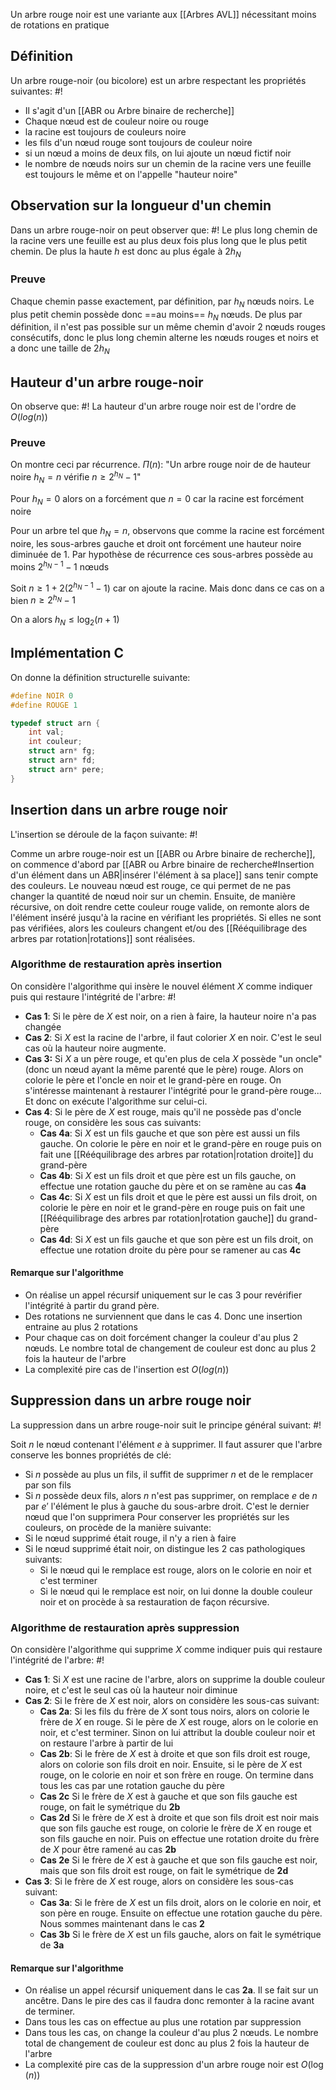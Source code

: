 Un arbre rouge noir est une variante aux [[Arbres AVL]] nécessitant moins de rotations en pratique

## Définition
Un arbre rouge-noir (ou bicolore) est un arbre respectant les propriétés suivantes: #!

- Il s'agit d'un [[ABR ou Arbre binaire de recherche]]
- Chaque nœud est de couleur noire ou rouge
- la racine est toujours de couleurs noire
- les fils d'un nœud rouge sont toujours de couleur noire
- si un nœud a moins de deux fils, on lui ajoute un nœud fictif noir
- le nombre de nœuds noirs sur un chemin de la racine vers une feuille est toujours le même et on l'appelle "hauteur noire"
<!--ID: 1715272259466-->


## Observation sur la longueur d'un chemin
Dans un arbre rouge-noir on peut observer que: #!
Le plus long chemin de la racine vers une feuille est au plus deux fois plus long que le plus petit chemin. De plus la haute $h$ est donc au plus égale à $2h_N$
<!--ID: 1715272259469-->


### Preuve
Chaque chemin passe exactement, par définition, par $h_N$ nœuds noirs. Le plus petit chemin possède donc ==au moins== $h_N$ nœuds.
De plus par définition, il n'est pas possible sur un même chemin d'avoir 2 nœuds rouges consécutifs, donc le plus long chemin alterne les nœuds rouges et noirs et a donc une taille de $2h_N$

## Hauteur d'un arbre rouge-noir
On observe que: #!
La hauteur d'un arbre rouge noir est de l'ordre de $O(log(n))$
<!--ID: 1715272259471-->


### Preuve
On montre ceci par récurrence.
$\Pi(n)$: "Un arbre rouge noir de de hauteur noire $h_N = n$ vérifie $n \geq 2^{h_N}-1$"

Pour $h_N = 0$ alors on a forcément que $n=0$ car la racine est forcément noire

Pour un arbre tel que $h_N = n$, observons que comme la racine est forcément noire, les sous-arbres gauche et droit ont forcément une hauteur noire diminuée de 1.
Par hypothèse de récurrence ces sous-arbres possède au moins $2^{h_N - 1} - 1$ nœuds

Soit $n \geq 1 + 2(2^{h_N - 1} - 1)$ car on ajoute la racine.
Mais donc dans ce cas on a bien $n \geq 2^{h_N} - 1$

On a alors $h_N \leq \log_2(n+1)$

## Implémentation C
On donne la définition structurelle suivante:

```c
#define NOIR 0
#define ROUGE 1

typedef struct arn {
	int val;
	int couleur;
	struct arn* fg;
	struct arn* fd;
	struct arn* pere;
}
```

## Insertion dans un arbre rouge noir
L'insertion se déroule de la façon suivante: #!

Comme un arbre rouge-noir est un [[ABR ou Arbre binaire de recherche]], on commence d'abord par [[ABR ou Arbre binaire de recherche#Insertion d'un élément dans un ABR|insérer l'élément à sa place]] sans tenir compte des couleurs. Le nouveau nœud est rouge, ce qui permet de ne pas changer la quantité de nœud noir sur un chemin.
Ensuite, de manière récursive, on doit rendre cette couleur rouge valide, on remonte alors de l'élément inséré jusqu'à la racine en vérifiant les propriétés. Si elles ne sont pas vérifiées, alors les couleurs changent et/ou des [[Rééquilibrage des arbres par rotation|rotations]] sont réalisées.
<!--ID: 1715272259474-->


### Algorithme de restauration après insertion
On considère l'algorithme qui insère le nouvel élément $X$ comme indiquer puis qui restaure l'intégrité de l'arbre: #!

- **Cas 1**: Si le père de $X$ est noir, on a rien à faire, la hauteur noire n'a pas changée
- **Cas 2**: Si $X$ est la racine de l'arbre, il faut colorier $X$ en noir. C'est le seul cas où la hauteur noire augmente.
- **Cas 3:** Si $X$ a un père rouge, et qu'en plus de cela $X$ possède "un oncle" (donc un nœud ayant la même parenté que le père) rouge. Alors on colorie le père et l'oncle en noir et le grand-père en rouge. On s'intéresse maintenant à restaurer l'intégrité pour le grand-père rouge... Et donc on exécute l'algorithme sur celui-ci.
- **Cas 4**: Si le père de $X$ est rouge, mais qu'il ne possède pas d'oncle rouge, on considère les sous cas suivants:
	- **Cas 4a**: Si $X$ est un fils gauche et que son père est aussi un fils gauche. On colorie le père en noir et le grand-père en rouge puis on fait une [[Rééquilibrage des arbres par rotation|rotation droite]] du grand-père
	- **Cas 4b**: Si $X$ est un fils droit et que père est un fils gauche, on effectue une rotation gauche du père et on se ramène au cas **4a**
	- **Cas 4c**: Si $X$ est un fils droit et que le père est aussi un fils droit, on colorie le père en noir et le grand-père en rouge puis on fait une [[Rééquilibrage des arbres par rotation|rotation gauche]] du grand-père
	- **Cas 4d**: Si $X$ est un fils gauche et que son père est un fils droit, on effectue une rotation droite du père pour se ramener au cas **4c**
<!--ID: 1715272259477-->


#### Remarque sur l'algorithme
- On réalise un appel récursif uniquement sur le cas 3 pour revérifier l'intégrité à partir du grand père.
- Des rotations ne surviennent que dans le cas 4. Donc une insertion entraine au plus 2 rotations
- Pour chaque cas on doit forcément changer la couleur d'au plus 2 nœuds. Le nombre total de changement de couleur est donc au plus 2 fois la hauteur de l'arbre
- La complexité pire cas de l'insertion est $O(log(n))$


## Suppression dans un arbre rouge noir
La suppression dans un arbre rouge-noir suit le principe général suivant: #!

Soit $n$ le nœud contenant l'élément $e$ à supprimer. Il faut assurer que l'arbre conserve les bonnes propriétés de clé:
- Si $n$ possède au plus un fils, il suffit de supprimer $n$ et de le remplacer par son fils
- Si $n$ possède deux fils, alors $n$ n'est pas supprimer, on remplace $e$ de $n$ par $e'$ l'élément le plus à gauche du sous-arbre droit. C'est le dernier nœud que l'on supprimera
Pour conserver les propriétés sur les couleurs, on procède de la manière suivante:
- Si le nœud supprimé était rouge, il n'y a rien à faire
- Si le nœud supprimé était noir, on distingue les 2 cas pathologiques suivants:
	- Si le nœud qui le remplace est rouge, alors on le colorie en noir et c'est terminer
	- Si le nœud qui le remplace est noir, on lui donne la double couleur noir et on procède à sa restauration de façon récursive.
<!--ID: 1715272259480-->


### Algorithme de restauration après suppression
On considère l'algorithme qui supprime $X$ comme indiquer puis qui restaure l'intégrité de l'arbre: #!

- **Cas 1**: Si $X$ est une racine de l'arbre, alors on supprime la double couleur noire, et c'est le seul cas où la hauteur noir diminue
- **Cas 2**: Si le frère de $X$ est noir, alors on considère les sous-cas suivant: 
	- **Cas 2a**: Si les fils du frère de $X$ sont tous noirs, alors on colorie le frère de $X$ en rouge. Si le père de $X$ est rouge, alors on le colorie en noir, et c'est terminer. Sinon on lui attribut la double couleur noir et on restaure l'arbre à partir de lui
	- **Cas 2b**: Si le frère de $X$ est à droite et que son fils droit est rouge, alors on colorie son fils droit en noir. Ensuite, si le père de $X$ est rouge, on le colorie en noir et son frère en rouge. On termine dans tous les cas par une rotation gauche du père
	- **Cas 2c** Si le frère de $X$ est à gauche et que son fils gauche est rouge, on fait le symétrique du **2b**
	- **Cas 2d** Si le frère de $X$ est à droite et que son fils droit est noir mais que son fils gauche est rouge, on colorie le frère de $X$ en rouge et son fils gauche en noir. Puis on effectue une rotation droite du frère de $X$ pour être ramené au cas **2b**
	- **Cas 2e** Si le frère de $X$ est à gauche et que son fils gauche est noir, mais que son fils droit est rouge, on fait le symétrique de **2d**
- **Cas 3**: Si le frère de $X$ est rouge, alors on considère les sous-cas suivant: 
	- **Cas 3a**: Si le frère de $X$ est un fils droit, alors on le colorie en noir, et son père en rouge. Ensuite on effectue une rotation gauche du père. Nous sommes maintenant dans le cas **2**
	- **Cas 3b** Si le frère de $X$ est un fils gauche, alors on fait le symétrique de **3a**
<!--ID: 1715272259482-->


#### Remarque sur l'algorithme
- On réalise un appel récursif uniquement dans le cas **2a**. Il se fait sur un ancêtre. Dans le pire des cas il faudra donc remonter à la racine avant de terminer.
- Dans tous les cas on effectue au plus une rotation par suppression
- Dans tous les cas, on change la couleur d'au plus 2 nœuds. Le nombre total de changement de couleur est donc au plus 2 fois la hauteur de l'arbre
- La complexité pire cas de la suppression d'un arbre rouge noir est $O(\log(n))$
